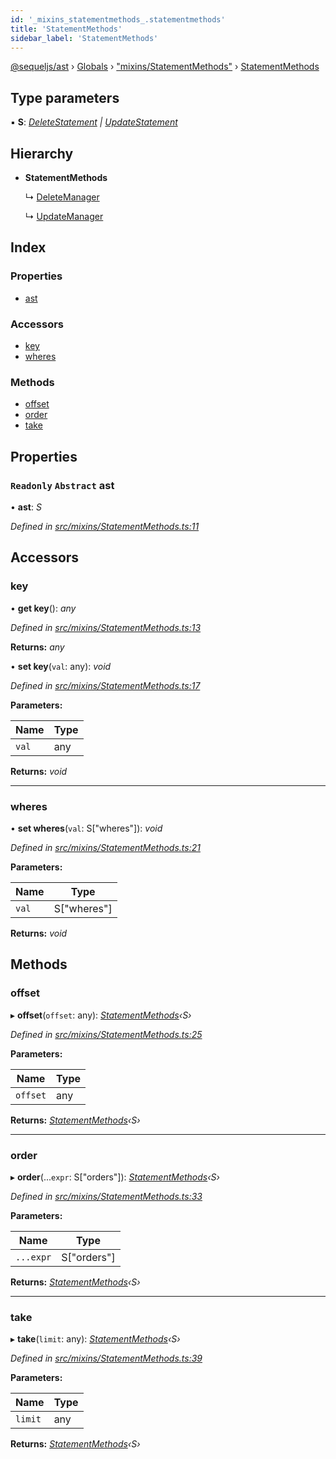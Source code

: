 ```yaml
---
id: '_mixins_statementmethods_.statementmethods'
title: 'StatementMethods'
sidebar_label: 'StatementMethods'
---
```


[@sequeljs/ast](../index.md) › [Globals](../globals.md) ›
["mixins/StatementMethods"](../modules/_mixins_statementmethods_.md) ›
[StatementMethods](_mixins_statementmethods_.statementmethods.md)

## Type parameters

▪ **S**: _[DeleteStatement](_nodes_deletestatement_.deletestatement.md) |
[UpdateStatement](_nodes_updatestatement_.updatestatement.md)_

## Hierarchy

- **StatementMethods**

  ↳ [DeleteManager](_managers_deletemanager_.deletemanager.md)

  ↳ [UpdateManager](_managers_updatemanager_.updatemanager.md)

## Index

### Properties

- [ast](_mixins_statementmethods_.statementmethods.md#readonly-abstract-ast)

### Accessors

- [key](_mixins_statementmethods_.statementmethods.md#key)
- [wheres](_mixins_statementmethods_.statementmethods.md#wheres)

### Methods

- [offset](_mixins_statementmethods_.statementmethods.md#offset)
- [order](_mixins_statementmethods_.statementmethods.md#order)
- [take](_mixins_statementmethods_.statementmethods.md#take)

## Properties

### `Readonly` `Abstract` ast

• **ast**: _S_

_Defined in
[src/mixins/StatementMethods.ts:11](https://github.com/sequeljs/ast/blob/aa0ef0f/src/mixins/StatementMethods.ts#L11)_

## Accessors

### key

• **get key**(): _any_

_Defined in
[src/mixins/StatementMethods.ts:13](https://github.com/sequeljs/ast/blob/aa0ef0f/src/mixins/StatementMethods.ts#L13)_

**Returns:** _any_

• **set key**(`val`: any): _void_

_Defined in
[src/mixins/StatementMethods.ts:17](https://github.com/sequeljs/ast/blob/aa0ef0f/src/mixins/StatementMethods.ts#L17)_

**Parameters:**

| Name  | Type |
| ----- | ---- |
| `val` | any  |

**Returns:** _void_

---

### wheres

• **set wheres**(`val`: S["wheres"]): _void_

_Defined in
[src/mixins/StatementMethods.ts:21](https://github.com/sequeljs/ast/blob/aa0ef0f/src/mixins/StatementMethods.ts#L21)_

**Parameters:**

| Name  | Type        |
| ----- | ----------- |
| `val` | S["wheres"] |

**Returns:** _void_

## Methods

### offset

▸ **offset**(`offset`: any):
_[StatementMethods](_mixins_statementmethods_.statementmethods.md)‹S›_

_Defined in
[src/mixins/StatementMethods.ts:25](https://github.com/sequeljs/ast/blob/aa0ef0f/src/mixins/StatementMethods.ts#L25)_

**Parameters:**

| Name     | Type |
| -------- | ---- |
| `offset` | any  |

**Returns:**
_[StatementMethods](_mixins_statementmethods_.statementmethods.md)‹S›_

---

### order

▸ **order**(...`expr`: S["orders"]):
_[StatementMethods](_mixins_statementmethods_.statementmethods.md)‹S›_

_Defined in
[src/mixins/StatementMethods.ts:33](https://github.com/sequeljs/ast/blob/aa0ef0f/src/mixins/StatementMethods.ts#L33)_

**Parameters:**

| Name      | Type        |
| --------- | ----------- |
| `...expr` | S["orders"] |

**Returns:**
_[StatementMethods](_mixins_statementmethods_.statementmethods.md)‹S›_

---

### take

▸ **take**(`limit`: any):
_[StatementMethods](_mixins_statementmethods_.statementmethods.md)‹S›_

_Defined in
[src/mixins/StatementMethods.ts:39](https://github.com/sequeljs/ast/blob/aa0ef0f/src/mixins/StatementMethods.ts#L39)_

**Parameters:**

| Name    | Type |
| ------- | ---- |
| `limit` | any  |

**Returns:**
_[StatementMethods](_mixins_statementmethods_.statementmethods.md)‹S›_
